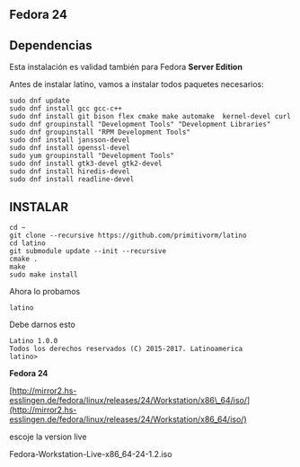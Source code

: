 ## Fedora 24

## Dependencias

Esta instalación es validad también para Fedora **Server Edition** 

Antes de instalar latino, vamos a instalar todos paquetes necesarios:

```
sudo dnf update
sudo dnf install gcc gcc-c++ 
sudo dnf install git bison flex cmake make automake  kernel-devel curl
sudo dnf groupinstall "Development Tools" "Development Libraries"
sudo dnf groupinstall "RPM Development Tools"
sudo dnf install jansson-devel
sudo dnf install openssl-devel
sudo yum groupinstall "Development Tools"
sudo dnf install gtk3-devel gtk2-devel
sudo dnf install hiredis-devel
sudo dnf install readline-devel
```

## INSTALAR

```
cd ~
git clone --recursive https://github.com/primitivorm/latino
cd latino
git submodule update --init --recursive
cmake .
make
sudo make install
```

Ahora lo probamos

```
latino
```

Debe darnos esto

```
Latino 1.0.0
Todos los derechos reservados (C) 2015-2017. Latinoamerica
latino>
```

**Fedora 24**

[http://mirror2.hs-esslingen.de/fedora/linux/releases/24/Workstation/x86\_64/iso/](http://mirror2.hs-esslingen.de/fedora/linux/releases/24/Workstation/x86_64/iso/)

escoje la version live

Fedora-Workstation-Live-x86\_64-24-1.2.iso

